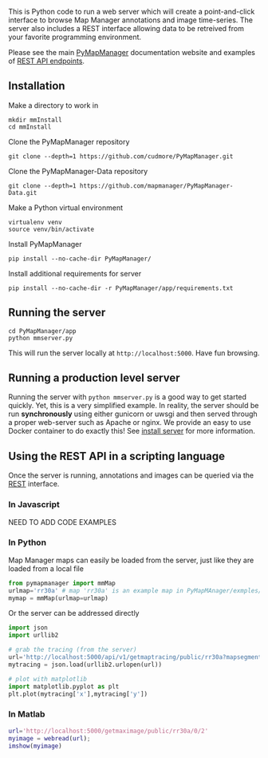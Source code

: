 This is Python code to run a web server which will create a point-and-click interface to browse Map Manager annotations and image time-series. The server also includes a REST interface allowing data to be retreived from your favorite programming environment.

Please see the main [PyMapManager](http://blog.cudmore.io/PyMapManager) documentation website and examples of [REST API endpoints](http://blog.cudmore.io/PyMapManager/rest-api/).

## Installation

Make a directory to work in

	mkdir mmInstall
	cd mmInstall
	
Clone the PyMapManager repository

	git clone --depth=1 https://github.com/cudmore/PyMapManager.git

Clone the PyMapManager-Data repository

	git clone --depth=1 https://github.com/mapmanager/PyMapManager-Data.git

Make a Python virtual environment

	virtualenv venv
	source venv/bin/activate

Install PyMapManager

	pip install --no-cache-dir PyMapManager/

Install additional requirements for server

	pip install --no-cache-dir -r PyMapManager/app/requirements.txt
	
## Running the server

```
cd PyMapManager/app
python mmserver.py
```

This will run the server locally at `http://localhost:5000`. Have fun browsing.

## Running a production level server

Running the server with `python mmserver.py` is a good way to get started quickly. Yet, this is a very simplified example. In reality, the server should be run **synchronously** using either gunicorn or uwsgi and then served through a proper web-server such as Apache or nginx. We provide an easy to use Docker container to do exactly this! See [install server](http://blog.cudmore.io/PyMapManager/install-server/) for more information.


## Using the REST API in a scripting language

Once the server is running, annotations and images can be queried via the [REST](http://blog.cudmore.io/PyMapManager/rest-api/) interface.

### In Javascript

NEED TO ADD CODE EXAMPLES

### In Python

Map Manager maps can easily be loaded from the server, just like they are loaded from a local file

```python
from pymapmanager import mmMap
urlmap='rr30a' # map 'rr30a' is an example map in PyMapMAnager/exmples/exampleMaps
mymap = mmMap(urlmap=urlmap)
```

Or the server can be addressed directly

```python
import json
import urllib2

# grab the tracing (from the server)
url='http://localhost:5000/api/v1/getmaptracing/public/rr30a?mapsegment=&session=3&xstat=x&ystat=y&zstat=z'
mytracing = json.load(urllib2.urlopen(url))

# plot with matplotlib
import matplotlib.pyplot as plt
plt.plot(mytracing['x'],mytracing['y'])
```



### In Matlab

```matlab
url='http://localhost:5000/getmaximage/public/rr30a/0/2'
myimage = webread(url);
imshow(myimage)
```


